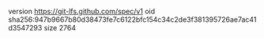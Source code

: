 version https://git-lfs.github.com/spec/v1
oid sha256:947b9667b80d38473fe7c6122bfc154c34c2de3f381395726ae7ac41d3547293
size 2764
